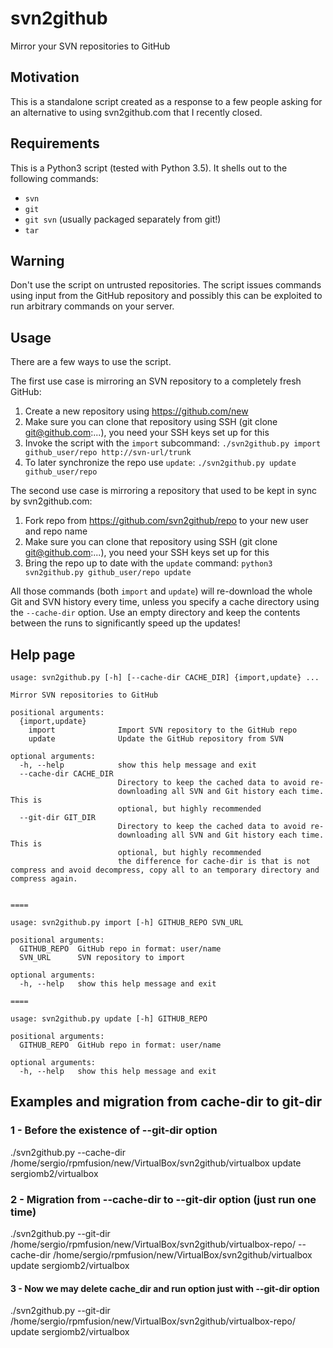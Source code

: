# svn2github

Mirror your SVN repositories to GitHub

## Motivation

This is a standalone script created as a response to a few people asking for an alternative to using svn2github.com that I recently closed.

## Requirements

This is a Python3 script (tested with Python 3.5). It shells out to the following commands:

* `svn`
* `git`
* `git svn` (usually packaged separately from git!)
* `tar`

## Warning

Don't use the script on untrusted repositories. The script issues commands using input from the GitHub repository and possibly this can be exploited to run arbitrary commands on your server.

## Usage

There are a few ways to use the script.

The first use case is mirroring an SVN repository to a completely fresh GitHub:

1. Create a new repository using https://github.com/new
2. Make sure you can clone that repository using SSH (git clone git@github.com:...), you need your SSH keys set up for this
3. Invoke the script with the `import` subcommand: `./svn2github.py import github_user/repo http://svn-url/trunk`
4. To later synchronize the repo use `update`: `./svn2github.py update github_user/repo`

The second use case is mirroring a repository that used to be kept in sync by svn2github.com:

1. Fork repo from https://github.com/svn2github/repo to your new user and repo name
2. Make sure you can clone that repository using SSH (git clone git@github.com:...), you need your SSH keys set up for this
3. Bring the repo up to date with the `update` command: `python3 svn2github.py github_user/repo update`

All those commands (both `import` and `update`) will re-download the whole Git and SVN history every time, unless you specify a cache directory using the `--cache-dir` option. Use an empty directory and keep the contents between the runs to significantly speed up the updates!

## Help page

```
usage: svn2github.py [-h] [--cache-dir CACHE_DIR] {import,update} ...

Mirror SVN repositories to GitHub

positional arguments:
  {import,update}
    import              Import SVN repository to the GitHub repo
    update              Update the GitHub repository from SVN

optional arguments:
  -h, --help            show this help message and exit
  --cache-dir CACHE_DIR
                        Directory to keep the cached data to avoid re-
                        downloading all SVN and Git history each time. This is
                        optional, but highly recommended
  --git-dir GIT_DIR
                        Directory to keep the cached data to avoid re-
                        downloading all SVN and Git history each time. This is
                        optional, but highly recommended 
                        the difference for cache-dir is that is not compress and avoid decompress, copy all to an temporary directory and compress again.


====

usage: svn2github.py import [-h] GITHUB_REPO SVN_URL

positional arguments:
  GITHUB_REPO  GitHub repo in format: user/name
  SVN_URL      SVN repository to import

optional arguments:
  -h, --help   show this help message and exit

====

usage: svn2github.py update [-h] GITHUB_REPO

positional arguments:
  GITHUB_REPO  GitHub repo in format: user/name

optional arguments:
  -h, --help   show this help message and exit
```

## Examples and migration from cache-dir to git-dir 

### 1 - Before the existence of --git-dir option 
./svn2github.py --cache-dir /home/sergio/rpmfusion/new/VirtualBox/svn2github/virtualbox update sergiomb2/virtualbox

### 2 - Migration from --cache-dir to --git-dir option (just run one time)
./svn2github.py --git-dir /home/sergio/rpmfusion/new/VirtualBox/svn2github/virtualbox-repo/ --cache-dir /home/sergio/rpmfusion/new/VirtualBox/svn2github/virtualbox update sergiomb2/virtualbox

#### 3 - Now we may delete cache_dir and run option just with --git-dir option
./svn2github.py --git-dir /home/sergio/rpmfusion/new/VirtualBox/svn2github/virtualbox-repo/ update sergiomb2/virtualbox
